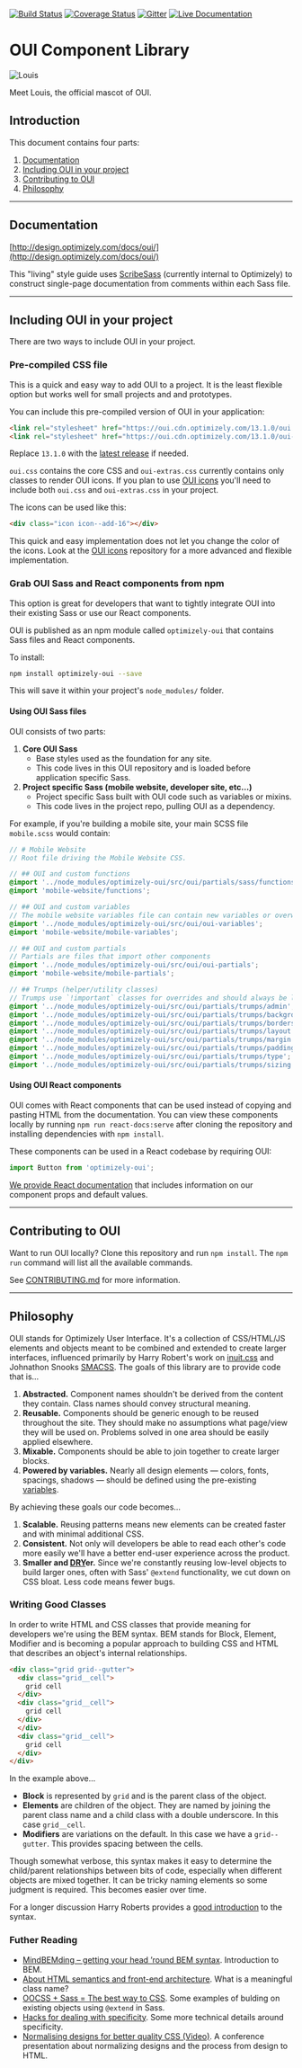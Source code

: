 [![Build Status](https://travis-ci.org/optimizely/oui.svg?branch=devel)](https://travis-ci.org/optimizely/oui)
[![Coverage Status](https://coveralls.io/repos/github/optimizely/oui/badge.svg?branch=devel)](https://coveralls.io/github/optimizely/oui?branch=devel)
[![Gitter](https://badges.gitter.im/optimizely/oui.svg)](https://gitter.im/optimizely/oui?utm_source=badge&utm_medium=badge&utm_campaign=pr-badge)
[![Live Documentation](https://img.shields.io/badge/documentation-live-blue.svg)](http://design.optimizely.com/docs/oui/)

# OUI Component Library

![Louis](https://raw.githubusercontent.com/optimizely/oui/devel/assets/louis.gif)

Meet Louis, the official mascot of OUI.


## Introduction

This document contains four parts:

1. [Documentation](#documentation)
2. [Including OUI in your project](#including-oui-in-your-project)
3. [Contributing to OUI](#contributing-to-oui)
4. [Philosophy](#philosophy)

***

## Documentation

[http://design.optimizely.com/docs/oui/](http://design.optimizely.com/docs/oui/)

This "living" style guide uses [ScribeSass](https://github.com/optimizely/scribesass) (currently internal to Optimizely) to construct single-page documentation from comments within each Sass file.

***

## Including OUI in your project

There are two ways to include OUI in your project.

### Pre-compiled CSS file

This is a quick and easy way to add OUI to a project. It is the least flexible option but works well for small projects and and prototypes.

You can include this pre-compiled version of OUI in your application:

```html
<link rel="stylesheet" href="https://oui.cdn.optimizely.com/13.1.0/oui.css">
<link rel="stylesheet" href="https://oui.cdn.optimizely.com/13.1.0/oui-extras.css">
```

Replace `13.1.0` with the [latest release](https://github.com/optimizely/oui/releases) if needed.

`oui.css` contains the core CSS and `oui-extras.css` currently contains only classes to render OUI icons. If you plan to use [OUI icons](https://github.com/optimizely/oui-icons) you'll need to include both `oui.css` and `oui-extras.css` in your project.

The icons can be used like this:

```html
<div class="icon icon--add-16"></div>
```

This quick and easy implementation does not let you change the color of the icons. Look at the [OUI icons](https://github.com/optimizely/oui-icons) repository for a more advanced and flexible implementation.

### Grab OUI Sass and React components from npm

This option is great for developers that want to tightly integrate OUI into their existing Sass or use our React components.

OUI is published as an npm module called `optimizely-oui` that contains Sass files and React components.

To install:

```bash
npm install optimizely-oui --save
```

This will save it within your project's `node_modules/` folder.

#### Using OUI Sass files

OUI consists of two parts:

1. **Core OUI Sass**
    - Base styles used as the foundation for any site.
    - This code lives in this OUI repository and is loaded before application specific Sass.
2. **Project specific Sass (mobile website, developer site, etc…)**
    - Project specific Sass built with OUI code such as variables or mixins.
    - This code lives in the project repo, pulling OUI as a dependency.

For example, if you're building a mobile site, your main SCSS file `mobile.scss` would contain:

```scss
// # Mobile Website
// Root file driving the Mobile Website CSS.

// ## OUI and custom functions
@import '../node_modules/optimizely-oui/src/oui/partials/sass/functions';
@import 'mobile-website/functions';

// ## OUI and custom variables
// The mobile website variables file can contain new variables or overwrite existing variables.
@import '../node_modules/optimizely-oui/src/oui/oui-variables';
@import 'mobile-website/mobile-variables';

// ## OUI and custom partials
// Partials are files that import other components
@import '../node_modules/optimizely-oui/src/oui/oui-partials';
@import 'mobile-website/mobile-partials';

// ## Trumps (helper/utility classes)
// Trumps use `!important` classes for overrides and should always be loaded last.
@import '../node_modules/optimizely-oui/src/oui/partials/trumps/admin';
@import '../node_modules/optimizely-oui/src/oui/partials/trumps/background';
@import '../node_modules/optimizely-oui/src/oui/partials/trumps/borders';
@import '../node_modules/optimizely-oui/src/oui/partials/trumps/layout';
@import '../node_modules/optimizely-oui/src/oui/partials/trumps/margin';
@import '../node_modules/optimizely-oui/src/oui/partials/trumps/padding';
@import '../node_modules/optimizely-oui/src/oui/partials/trumps/type';
@import '../node_modules/optimizely-oui/src/oui/partials/trumps/sizing';
```

#### Using OUI React components

OUI comes with React components that can be used instead of copying and pasting HTML from the documentation. You can view these components locally by running `npm run react-docs:serve` after cloning the repository and installing dependencies with `npm install`.

These components can be used in a React codebase by requiring OUI:

```js
import Button from 'optimizely-oui';
```

[We provide React documentation](http://design.optimizely.com/docs/oui/) that includes information on our component props and default values.

***

## Contributing to OUI

Want to run OUI locally? Clone this repository and run `npm install`. The `npm run` command will list all the available commands.

See [CONTRIBUTING.md](CONTRIBUTING.md) for more information.

***

## Philosophy

OUI stands for Optimizely User Interface. It's a collection of CSS/HTML/JS elements and objects meant to be combined and extended to create larger interfaces, influenced primarily by Harry Robert's work on [inuit.css](https://github.com/csswizardry/inuit.css/) and Johnathon Snooks [SMACSS](https://smacss.com/). The goals of this library are to provide code that is...

1. **Abstracted.** Component names shouldn't be derived from the content they contain. Class names should convey structural meaning.
1. **Reusable.** Components should be generic enough to be reused throughout the site. They should make no assumptions what page/view they will be used on. Problems solved in one area should be easily applied elsewhere.
1. **Mixable.** Components should be able to join together to create larger blocks.
1. **Powered by variables.** Nearly all design elements — colors, fonts, spacings, shadows — should be defined using the pre-existing [variables](https://github.com/optimizely/oui/blob/master/oui/_oui-variables.scss).

By achieving these goals our code becomes...

1. **Scalable.** Reusing patterns means new elements can be created faster and with minimal additional CSS.
1. **Consistent.** Not only will developers be able to read each other's code more easily we'll have a better end-user experience across the product.
1. **Smaller and [DRY](http://en.wikipedia.org/wiki/Don't_repeat_yourself)er.** Since we're constantly reusing low-level objects to build larger ones, often with Sass' <code>@extend</code> functionality, we cut down on CSS bloat. Less code means fewer bugs.

### Writing Good Classes

In order to write HTML and CSS classes that provide meaning for developers we're using the BEM syntax. BEM stands for Block, Element, Modifier and is becoming a popular approach to building CSS and HTML that describes an object's internal relationships.

```html
<div class="grid grid--gutter">
  <div class="grid__cell">
    grid cell
  </div>
  <div class="grid__cell">
    grid cell
  </div>
  </div>
  <div class="grid__cell">
    grid cell
  </div>
</div>
```

In the example above...

- **Block** is represented by <code>grid</code> and is the parent class of the object.
- **Elements** are children of the object. They are named by joining the parent class name and a child class with a double underscore. In this case <code>grid__cell</code>.
- **Modifiers** are variations on the default. In this case we have a <code>grid--gutter</code>. This provides spacing between the cells.

Though somewhat verbose, this syntax makes it easy to determine the child/parent relationships between bits of code, especially when different objects are mixed together. It can be tricky naming elements so some judgment is required. This becomes easier over time.

For a longer discussion Harry Roberts provides a <a href="http://csswizardry.com/2013/01/mindbemding-getting-your-head-round-bem-syntax/">good introduction</a> to the syntax.

### Futher Reading

- [MindBEMding – getting your head ’round BEM syntax](http://csswizardry.com/2013/01/mindbemding-getting-your-head-round-bem-syntax/). Introduction to BEM.
- [About HTML semantics and front-end architecture](http://nicolasgallagher.com/about-html-semantics-front-end-architecture/). What is a meaningful class name?
- [OOCSS + Sass = The best way to CSS](http://ianstormtaylor.com/oocss-plus-sass-is-the-best-way-to-css/). Some examples of bulding on existing objects using `@extend` in Sass.
- [Hacks for dealing with specificity](http://csswizardry.com/2014/07/hacks-for-dealing-with-specificity/). Some more technical details around specificity.
- [Normalising designs for better quality CSS (Video)](https://www.youtube.com/watch?v=ldx4ZFxMEeo). A conference presentation about normalizing designs and the process from design to HTML.
